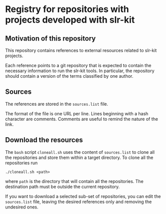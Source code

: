 # Registry for repositories with projects developed with slr-kit 

## Motivation of this repository

This repository contains references to external resources related to slr-kit projects.

Each reference points to a git repository that is expected to contain the necessary information to run the slr-kit tools.
In particular, the repository should contain a version of the terms classified by one author.

## Sources

The references are stored in the `sources.list` file.

The format of the file is one URL per line.
Lines beginning with a hash character are comments.
Comments are useful to remind the nature of the link.

## Download the resources

The `bash` script `cloneall.sh` uses the content of `sources.list` to clone all the repositories and store them within a target directory.
To clone all the repositories run

    ./cloneall.sh <path>

where `path` is the directory that will contain all the repositories.
The destination path must be outside the current repository.

If you want to download a selected sub-set of repositories, you can edit the `sources.list` file, leaving the desired references only and removing the undesired ones.
